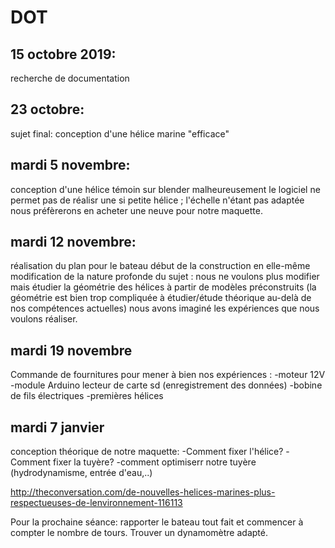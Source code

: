 # DOT

## 15 octobre 2019:
recherche de documentation

## 23 octobre:
sujet final: conception d'une hélice marine "efficace"

## mardi 5 novembre:
conception d'une hélice témoin sur blender
malheureusement le logiciel ne permet pas de réalisr une si petite hélice ; l'échelle n'étant pas adaptée nous préfèrerons en acheter une neuve pour notre maquette. 

## mardi 12 novembre:
réalisation du plan pour le bateau
début de la construction en elle-même
modification de la nature profonde du sujet : nous ne voulons plus modifier mais étudier la géométrie des hélices à partir de modèles préconstruits (la géométrie est bien trop compliquée à étudier/étude théorique au-delà de nos compétences actuelles)
nous avons imaginé les expériences que nous voulons réaliser.

## mardi 19 novembre
Commande de fournitures pour mener à bien nos expériences : 
-moteur 12V
-module Arduino lecteur de carte sd (enregistrement des données)
-bobine de fils électriques
-premières hélices


## mardi 7 janvier
conception théorique de notre maquette:
-Comment fixer l'hélice?
-Comment fixer la tuyère?
-comment optimiserr notre tuyère (hydrodynamisme, entrée d'eau,..)

http://theconversation.com/de-nouvelles-helices-marines-plus-respectueuses-de-lenvironnement-116113


Pour la prochaine séance: rapporter le bateau tout fait et commencer à compter le nombre de tours. Trouver un dynamomètre adapté.


















